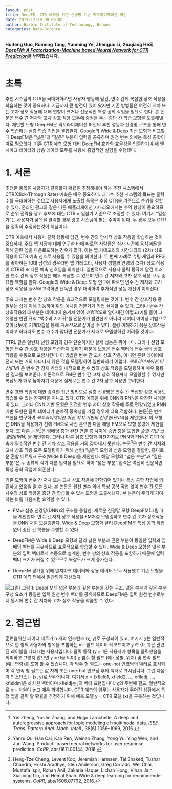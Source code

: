 ```yaml
---
layout: post
title: DeepFM, CTR 예측을 위한 신경망 기반 팩토라이제이션 머신
date: 2019-12-29 00:00:00
author: Harbin Institute of Technology, Huawei
categories: Data-Science
---  
```

  
  
**Huifeng Guo, Ruiming Tang, Yunming Ye, Zhenguo Li, Xiuqiang He의 [*DeepFM: A Factorization-Machine based Neural Network for CTR Prediction*](https://arxiv.org/pdf/1703.04247.pdf)을 번역했습니다.**
  
  
- - -
  
# 초록
  
추천 시스템의 CTR을 극대화하려면 사용자 행동에 담긴, 변수 간의 복잡한 상호 작용을 학습하는 것이 중요하다. 지금까지 큰 발전이 있어 왔지만 기존 방법들은 여전히 저차 또는 고차 상호 작용에 대해 편향이 크거나 전문적인 특성 공학 작업을 필요로 한다. 본 논문은 변수 간 저차와 고차 상호 작용 모두에 중점을 두는 종단 간 학습 모형을 도출해낸다. 제안할 모형 DeepFM은 팩토라이제이션 머신의 추천 성능과 신경망 구조를 통해 변수 학습하는 심층 학습 기법을 결합한다. Google의 Wide & Deep 최신 모형과 비교할 때 DeepFM은 "넓은"과 "깊은" 부분이 입력을 공유하며 원천 변수 외에는 특성 공학이 따로 필요없다. 기존 CTR 예측 모형 대비 DeepFM 효과와 효율성을 입증하기 위해 벤치마크 데이터와 상용 데이터 모두를 사용해 종합적인 실험을 수행했다.
  
# 1. 서론
  
추천한 품목을 사용자가 클릭할지 확률을 추정해내야 하는 추천 시스템에서 CTR(Click-Through Rate) 예측은 매우 중요하다. 대다수 추천 시스템의 목표는 클릭 수를 극대화하는 것으로 사용자에게 노출할 품목은 추정 CTR을 기준으로 순위를 정할 수 있다. 온라인 광고와 같은 다른 애플리케이션 시나리오에서는 수익 향상이 중요하므로 순위 전략을 광고 후보에 대한 CTR × 입찰가 기준으로 조정할 수 있다. 여기서 "입찰가"는 사용자가 품목을 클릭할 경우 광고 시스템이 받는 수익이 된다. 두 경우 모두 CTR을 정확히 추정하는것이 핵심이다.
  
CTR 예측에서 사용자 클릭 행동에 담긴, 변수 간의 암시적 상호 작용을 학습하는 것이 중요하다. 주요 앱 시장에 대해 연구한 바에 따르면 사람들은 식사 시간에 음식 배달을 위해 관련 앱을 다운로드하는 경우가 많다. 이는 앱 카테고리와 시간대와의 (2차) 상호 작용이 CTR 예측 신호로 사용될 수 있음을 의미한다. 두 번째 사례로 슈팅 게임과 RPG를 좋아하는 10대 남성의 경우라면 앱 카테고리, 사용자 성별과 연령의 (3차) 상호 작용이 CTR의 또 다른 예측 신호임을 의미한다. 일반적으로 사용자 클릭 동작에 담긴 이러한 변수 간의 상호 작용은 매우 복잡할 수 있으며 변수 간 저차와 고차 상호 작용 모두 중요한 역할을 한다. Google의 Wide & Deep 모형 연구에 따르면 변수 간 저차와 고차 상호 작용을 *동시에* 고려하면 단독인 경우 대비하여 추가적인 성능 개선이 이뤄진다.
  
주요 과제는 변수 간 상호 작용을 효과적으로 모델링하는 것이다. 변수 간 상호작용 중 일부는 쉽게 이해 가능하며 위의 예처럼 전문가가 직접 설계할 수 있다. 그러나 변수 간 상호작용의 대부분은 데이터에 숨겨져 있어 *선험적으로* 알아내긴 어렵고(예를 들어 그 유명한 연관 규칙 "맥주와 기저귀"를 전문가가 발견한게 아니라 데이터 마이닝 기법으로 찾아냈듯이) 기계학습을 통해 *자동적으로* 잡아낼 수 있다. 설령 이해하기 쉬운 상호작용이라고 하더라도 변수 개수가 많다면 전문가가 제대로 모델링하긴 어려울 것이다.
  
FTRL 같은 일반화 선형 모형의 경우 단순하지만 실제 성능은 뛰어나다. 그러나 선형 모형은 변수 간 상호 작용을 학습하지 못하기 때문에 보통은 변수 벡터에 변수 쌍의 상호 작용을 수동으로 포함시킨다. 이 방법은 변수 간 고차 상호 작용, 아니면 훈련 데이터에 전혀 또는 거의 나타나지 않은 것을 모델링하여 일반화하기 어렵다. *팩토라이제이션 머신(FM)* 은 변수 간 잠재 벡터의 내적으로 변수 쌍의 상호 작용을 모델링하며 매우 훌륭한 결과를 보여준다. 이론적으로 FM은 변수 간 고차 상호 작용까지 모델링할 수 있지만 복잡도가 매우 높아지기 때문에 실제로는 변수 간 2차 상호 작용만 고려한다.
  
변수 표현 학습에 대한 강력한 접근 방법으로 심층 신경망은 변수 간 복잡한 상호 작용도 학습할 수 있는 잠재력을 지니고 있다. CTR 예측을 위해 CNN과 RNN을 확장한 사례들이 있다. 그러나 CNN 기반 모형은 인접한 변수 사이 상호 작용에 주로 편향되었고 RNN 기반 모형은 클릭 데이터가 순차적 종속성을 가질 경우에 더욱 적합하다. 논문[^1]은 변수 표현을 연구하여 *팩토라이제이션 머신 지지 기반의 신경망*(FNN)을 제안한다. 이 모형은 DNN을 적용하기 전에 FM으로 사전 훈련한 다음 해당 FM으로 모형 용량에 제한을 둔다. 또 다른 논문[^2]은 임베딩 층과 완전 연결 층 사이에 승법 층을 도입한 *승법 기반 신경망(PNN)* 을 제안한다. 그러나 다른 심층 모형과 마찬가지로 PNN과 FNN은 CTR 예측에 필수적인 변수 간 저차 상호 작용을 거의 잡아내지 못한다. 논문[^3]은 변수 간 저차와 고차 상호 작용 모두 모델링하기 위해 선형("넓은") 모형과 심층 모형을 결합한, 흥미로운 혼합 네트워크 구조(Wide & Deep)를 제안한다. 해당 모형의 “넓은 부분”과 “깊은 부분”은 두 종류의 각기 다른 입력을 필요로 하며 “넓은 부분” 입력은 여전히 전문적인 특성 공학 작업에 의존한다.
  
기존 모형이 변수 간 저차 또는 고차 상호 작용에 편향되어 있거나 특성 공학 작업에 의존하고 있음을 알 수 있다. 본 논문은 원천 변수 외에 특성 공학 작업 없이 변수 간 모든 차수의 상호 작용을 종단 간 학습할 수 있는 모형을 도출해낸다. 본 논문이 주되게 기여하는 바를 다음처럼 요약할 수 있다.
  
* FM과 심층 신경망(DNN)의 구조를 통합한, 새로운 신경망 모형 DeepFM(그림 1)을 제안한다. 변수 간 저차 상호 작용을 FM처럼 모델링하고 변수 간 고차 상호작용을 DNN 처럼 모델링한다. Wide & Deep 모형과 달리 DeepFM은 특성 공학 작업 없이 종단 간 학습을 수행할 수 있다.
  
* DeepFM은 Wide & Deep 모형과 달리 넓은 부분과 깊은 부분이 동일한 입력과 임베딩 벡터를 공유하므로 효율적으로 학습할 수 있다. Wide & Deep 모형은 넓은 부분의 입력 벡터로서 수동으로 설계한, 변수 쌍의 상호 작용을 포함하기 때문에 입력 벡터 크기가 커질 수 있으므로 복잡도가 크게 증가한다.

* DeepFM 평가를 위해 벤치마크 데이터와 상용 데이터 모두 사용했고 기존 모형을 CTR 예측 면에서 일관되게 개선했다.

![그림1](https://aldente0630.github.io/assets/deepfm_fm_based_nn_for_ctr_prediction1.png) 
그림 1: DeepFM의 넓은 부분과 깊은 부분을 갖는 구조. 넓은 부분과 깊은 부분 구성 요소가 동일한 입력 원천 변수 벡터를 공유하므로 DeepFM은 입력 원천 변수로부터 동시에 변수 간 저차와 고차 상호 작용을 학습할 수 있다.
  
# 2. 접근법
  
  훈련을위한 데이터 세트가 n 개의 인스턴스 (χ, y)로 구성되어 있고, 여기서 χ는 일반적으로 한 쌍의 사용자와 항목을 포함하는 m- 필드 데이터 레코드이고 y ∈ {0, 1}은 관련된 레이블을 나타내는 사용자입니다. 클릭 동작 (y = 1은 사용자가 항목을 클릭했음을 의미하고 그렇지 않으면 y = 0을 의미) χ 범주 형 필드 (예 : 성별, 위치) 및 연속 필드 (예 : 연령)를 포함 할 수 있습니다. 각 범주 형 필드는 one-hot 인코딩의 벡터로 표시되며 각 연속 형 필드는 값 자체 또는 one-hot 인코딩 후의 벡터로 표시됩니다. 그런 다음 각 인스턴스는 (x, y)로 변환됩니다. 여기서 x = [xfield1, xfield2, ..., xfiledj, ..., xfieldm]은 d 차원 벡터이며 xfieldj는 j의 벡터 표현입니다. χ의 두번째 필드. 일반적으로 x는 차원이 높고 매우 희박합니다. CTR 예측의 임무는 사용자가 주어진 상황에서 특정 앱을 클릭 할 확률을 추정하기 위해 예측 모델 y = CTR 모델 (x)을 구축하는 것입니다.
  
[^1]: Yin Zheng, Yu-Jin Zhang, and Hugo Larochelle. A deep and autoregressive approach for topic modeling of multimodal data. *IEEE Trans. Pattern Anal. Mach. Intell.*, 38(6):1056–1069, 2016.  
[^2]: Yanru Qu, Han Cai, Kan Ren, Weinan Zhang, Yong Yu, Ying Wen, and Jun Wang. Product- based neural networks for user response prediction. *CoRR*, abs/1611.00144, 2016.  
[^3]: Heng-Tze Cheng, Levent Koc, Jeremiah Harmsen, Tal Shaked, Tushar Chandra, Hrishi Aradhye, Glen Anderson, Greg Corrado, Wei Chai, Mustafa Ispir, Rohan Anil, Zakaria Haque, Lichan Hong, Vihan Jain, Xiaobing Liu, and Hemal Shah. Wide & deep learning for recommender systems. *CoRR*, abs/1606.07792, 2016.
